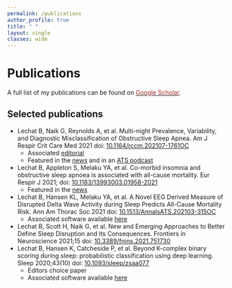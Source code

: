 ```yaml
---
permalink: /publications
author_profile: true
title: " "
layout: single
classes: wide
---
```

# Publications

A full list of my publications can be found on 
<a href="https://scholar.google.com.au/citations?user=-Q__PYIAAAAJ&hl=en&oi=ao" target="_blank"><font color="brown">Google Scholar</font></a>.

## Selected publications

* Lechat B, Naik G, Reynolds A, et al. Multi-night Prevalence, Variability, and Diagnostic Misclassification of 
Obstructive Sleep Apnea. Am J Respir Crit Care Med 2021 doi: [10.1164/rccm.202107-1761OC](https://doi.org/10.1164/rccm.202107-1761OC)
    * Associated [editorial](https://doi.org/10.1164/rccm.202112-2677ED)
    * Featured in the [news](https://www.abc.net.au/news/2021-12-20/sleep-apnea-study-finds-patients-misdiagnosed/100710190) and in an [ATS podcast]()
* Lechat B, Appleton S, Melaku YA, et al. Co-morbid insomnia and obstructive sleep apnoea is associated with 
all-cause mortality. Eur Respir J 2021; doi: [10.1183/13993003.01958-2021](https://erj.ersjournals.com/content/early/2021/11/18/13993003.01958-2021)
    * Featured in the [news](https://www.smh.com.au/lifestyle/health-and-wellness/sleep-apnea-strangles-millions-each-night-here-s-what-you-can-do-about-it-20211214-p59hgz.html)
* Lechat B, Hansen KL, Melaku YA, et al. A Novel EEG Derived Measure of Disrupted Delta Wave Activity during Sleep 
Predicts All-Cause Mortality Risk. Ann Am Thorac Soc 2021 doi: [10.1513/AnnalsATS.202103-315OC](https://www.atsjournals.org/doi/abs/10.1513/AnnalsATS.202103-315OC)
    * Associated software available [here]()
* Lechat B, Scott H, Naik G, et al. New and Emerging Approaches to Better Define Sleep Disruption and Its Consequences.
Frontiers in Neuroscience 2021;15 doi: [10.3389/fnins.2021.751730](https://doi.org/10.3389/fnins.2021.751730)
* Lechat B, Hansen K, Catcheside P, et al. Beyond K-complex binary scoring during sleep: probabilistic classification
  using deep learning. Sleep 2020;43(10) doi: [10.1093/sleep/zsaa077](https://doi.org/10.1093/sleep/zsaa077)
    * Editors choice paper
    * Associated software available [here](https://github.com/Adelaide-Institute-for-Sleep-Health/K-complex_algorithm)

